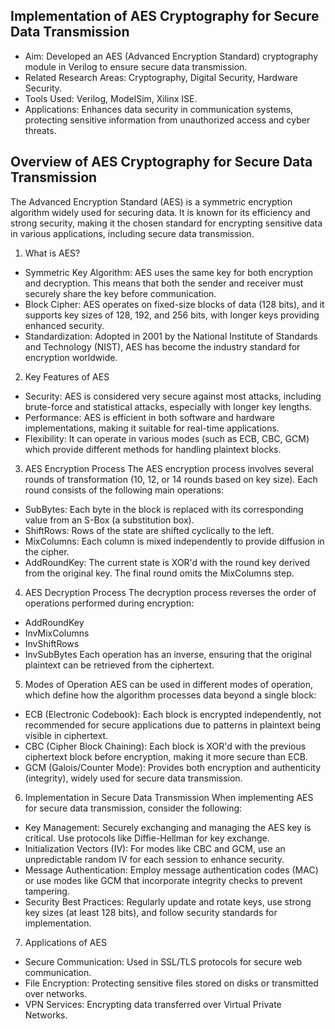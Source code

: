## **Implementation of AES Cryptography for Secure Data Transmission**

- Aim: Developed an AES (Advanced Encryption Standard) cryptography module in Verilog to ensure secure data transmission.
- Related Research Areas: Cryptography, Digital Security, Hardware Security.
- Tools Used: Verilog, ModelSim, Xilinx ISE.
- Applications: Enhances data security in communication systems, protecting sensitive information from unauthorized access and cyber threats.


## Overview of AES Cryptography for Secure Data Transmission

The Advanced Encryption Standard (AES) is a symmetric encryption algorithm widely used for securing data. It is known for its efficiency and strong security, making it the chosen standard for encrypting sensitive data in various applications, including secure data transmission.

1. What is AES?
- Symmetric Key Algorithm: AES uses the same key for both encryption and decryption. This means that both the sender and receiver must securely share the key before communication.
- Block Cipher: AES operates on fixed-size blocks of data (128 bits), and it supports key sizes of 128, 192, and 256 bits, with longer keys providing enhanced security.
- Standardization: Adopted in 2001 by the National Institute of Standards and Technology (NIST), AES has become the industry standard for encryption worldwide.

2. Key Features of AES
- Security: AES is considered very secure against most attacks, including brute-force and statistical attacks, especially with longer key lengths.
- Performance: AES is efficient in both software and hardware implementations, making it suitable for real-time applications.
- Flexibility: It can operate in various modes (such as ECB, CBC, GCM) which provide different methods for handling plaintext blocks.

3. AES Encryption Process
The AES encryption process involves several rounds of transformation (10, 12, or 14 rounds based on key size). Each round consists of the following main operations:

- SubBytes: Each byte in the block is replaced with its corresponding value from an S-Box (a substitution box).
- ShiftRows: Rows of the state are shifted cyclically to the left.
- MixColumns: Each column is mixed independently to provide diffusion in the cipher.
- AddRoundKey: The current state is XOR'd with the round key derived from the original key.
The final round omits the MixColumns step.

4. AES Decryption Process
The decryption process reverses the order of operations performed during encryption:

- AddRoundKey
- InvMixColumns
- InvShiftRows
- InvSubBytes
Each operation has an inverse, ensuring that the original plaintext can be retrieved from the ciphertext.

5. Modes of Operation
AES can be used in different modes of operation, which define how the algorithm processes data beyond a single block:

- ECB (Electronic Codebook): Each block is encrypted independently, not recommended for secure applications due to patterns in plaintext being visible in ciphertext.
- CBC (Cipher Block Chaining): Each block is XOR'd with the previous ciphertext block before encryption, making it more secure than ECB.
- GCM (Galois/Counter Mode): Provides both encryption and authenticity (integrity), widely used for secure data transmission.
6. Implementation in Secure Data Transmission
When implementing AES for secure data transmission, consider the following:

- Key Management: Securely exchanging and managing the AES key is critical. Use protocols like Diffie-Hellman for key exchange.
- Initialization Vectors (IV): For modes like CBC and GCM, use an unpredictable random IV for each session to enhance security.
- Message Authentication: Employ message authentication codes (MAC) or use modes like GCM that incorporate integrity checks to prevent tampering.
- Security Best Practices: Regularly update and rotate keys, use strong key sizes (at least 128 bits), and follow security standards for implementation.

7. Applications of AES
- Secure Communication: Used in SSL/TLS protocols for secure web communication.
- File Encryption: Protecting sensitive files stored on disks or transmitted over networks.
- VPN Services: Encrypting data transferred over Virtual Private Networks.
